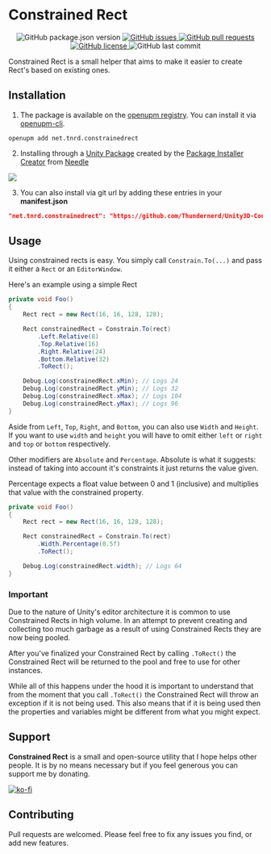# Constrained Rect

<p align="center">
	<img alt="GitHub package.json version" src ="https://img.shields.io/github/package-json/v/Thundernerd/Unity3D-ConstrainedRect" />
	<a href="https://github.com/Thundernerd/Unity3D-ConstrainedRect/issues">
		<img alt="GitHub issues" src ="https://img.shields.io/github/issues/Thundernerd/Unity3D-ConstrainedRect" />
	</a>
	<a href="https://github.com/Thundernerd/Unity3D-ConstrainedRect/pulls">
		<img alt="GitHub pull requests" src ="https://img.shields.io/github/issues-pr/Thundernerd/Unity3D-ConstrainedRect" />
	</a>
	<a href="https://github.com/Thundernerd/Unity3D-ConstrainedRect/blob/master/LICENSE.md">
		<img alt="GitHub license" src ="https://img.shields.io/github/license/Thundernerd/Unity3D-ConstrainedRect" />
	</a>
	<img alt="GitHub last commit" src ="https://img.shields.io/github/last-commit/Thundernerd/Unity3D-ConstrainedRect" />
</p>

Constrained Rect is a small helper that aims to make it easier to create Rect's based on existing ones.

## Installation
1. The package is available on the [openupm registry](https://openupm.com). You can install it via [openupm-cli](https://github.com/openupm/openupm-cli).
```
openupm add net.tnrd.constrainedrect
```
2. Installing through a [Unity Package](http://package-installer.glitch.me/v1/installer/package.openupm.com/net.tnrd.constrainedrect?registry=https://package.openupm.com) created by the [Package Installer Creator](https://package-installer.glitch.me) from [Needle](https://needle.tools)

[<img src="https://api-lunacy.icons8.com/api/assets/875da8b1-d471-4d63-aaa0-5c58efe04dc1/Simple Download Button.png"/>](http://package-installer.glitch.me/v1/installer/package.openupm.com/net.tnrd.constrainedrect?registry=https://package.openupm.com)

3. You can also install via git url by adding these entries in your **manifest.json**
```json
"net.tnrd.constrainedrect": "https://github.com/Thundernerd/Unity3D-ConstrainedRect.git"
```


## Usage
Using constrained rects is easy. You simply call `Constrain.To(...)` and pass it either a `Rect` or an `EditorWindow`.


Here's an example using a simple Rect
```csharp
private void Foo()
{
    Rect rect = new Rect(16, 16, 128, 128);

    Rect constrainedRect = Constrain.To(rect)
        .Left.Relative(8)
        .Top.Relative(16)
        .Right.Relative(24)
        .Bottom.Relative(32)
        .ToRect();

    Debug.Log(constrainedRect.xMin); // Logs 24
    Debug.Log(constrainedRect.yMin); // Logs 32
    Debug.Log(constrainedRect.xMax); // Logs 104
    Debug.Log(constrainedRect.yMax); // Logs 96
}
```

Aside from `Left`, `Top`, `Right`, and `Bottom`, you can also use `Width` and `Height`. If you want to use `width` and `height` you will have to omit either `left` or `right` and `top` or `bottom` respectively. 

Other modifiers are `Absolute` and `Percentage`. 
Absolute is what it suggests: instead of taking into account it's constraints it just returns the value given.

Percentage expects a float value between 0 and 1 (inclusive) and multiplies that value with the constrained property.
```csharp
private void Foo()
{
    Rect rect = new Rect(16, 16, 128, 128);

    Rect constrainedRect = Constrain.To(rect)
        .Width.Percentage(0.5f)
        .ToRect();

    Debug.Log(constrainedRect.width); // Logs 64
}
```

### Important
Due to the nature of Unity's editor architecture it is common to use Constrained Rects in high volume. In an attempt to prevent creating and collecting too much garbage as a result of using Constrained Rects they are now being pooled.

After you've finalized your Constrained Rect by calling `.ToRect()` the Constrained Rect will be returned to the pool and free to use for other instances. 

While all of this happens under the hood it is important to understand that from the moment that you call `.ToRect()` the Constrained Rect will throw an exception if it is not being used. This also means that if it is being used then the properties and variables might be different from what you might expect.

## Support
**Constrained Rect** is a small and open-source utility that I hope helps other people. It is by no means necessary but if you feel generous you can support me by donating.

[![ko-fi](https://www.ko-fi.com/img/githubbutton_sm.svg)](https://ko-fi.com/J3J11GEYY)

## Contributing
Pull requests are welcomed. Please feel free to fix any issues you find, or add new features.
